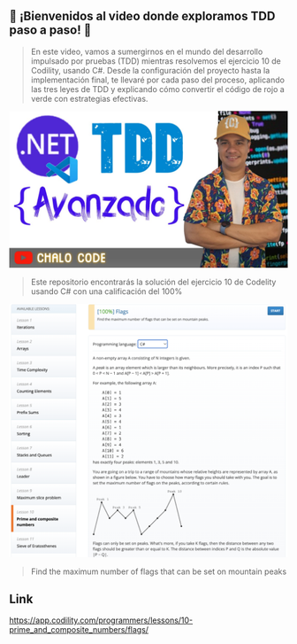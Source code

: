 ## 🚀 ¡Bienvenidos al video donde exploramos TDD paso a paso! 🚀

> En este video, vamos a sumergirnos en el mundo del desarrollo impulsado por pruebas (TDD) mientras resolvemos el ejercicio 10 de Codility, usando C#. Desde la configuración del proyecto hasta la implementación final, te llevaré por cada paso del proceso, aplicando las tres leyes de TDD y explicando cómo convertir el código de rojo a verde con estrategias efectivas.

[![video-youtube](doc/miniatura.jpg)](https://youtu.be/_s-F-vwZqI8)

> Este repositorio encontrarás la solución del ejercicio 10 de Codelity usando C# con una calificación del 100%

[![Codility](doc/codility.png)](https://app.codility.com/programmers/lessons/10-prime_and_composite_numbers/flags)

> Find the maximum number of flags that can be set on mountain peaks

## Link

https://app.codility.com/programmers/lessons/10-prime_and_composite_numbers/flags/ 